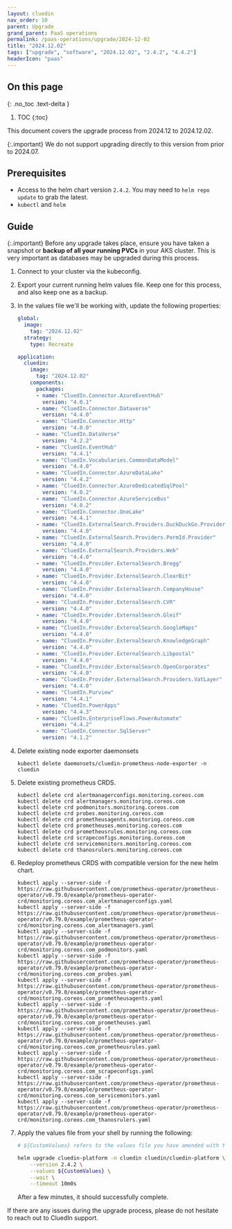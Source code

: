 ```yaml
---
layout: cluedin
nav_order: 10
parent: Upgrade
grand_parent: PaaS operations
permalink: /paas-operations/upgrade/2024-12-02
title: "2024.12.02"
tags: ["upgrade", "software", "2024.12.02", "2.4.2", "4.4.2"]
headerIcon: "paas"
---
```

## On this page
{: .no_toc .text-delta }
1. TOC
{:toc}

This document covers the upgrade process from 2024.12 to 2024.12.02.

{:.important}
We do not support upgrading directly to this version from prior to 2024.07.

## Prerequisites
- Access to the helm chart version `2.4.2`. You may need to `helm repo update` to grab the latest.
- `kubectl` and `helm`

## Guide

{:.important}
Before any upgrade takes place, ensure you have taken a snapshot or **backup of all your running PVCs** in your AKS cluster. This is very important as databases may be upgraded during this process.

1. Connect to your cluster via the kubeconfig.
1. Export your current running helm values file. Keep one for this process, and also keep one as a backup.
1. In the values file we'll be working with, update the following properties:

    ```yaml
    global:
      image:
        tag: "2024.12.02"
      strategy:
        type: Recreate

    application:
      cluedin:
        image:
          tag: "2024.12.02"
        components:
          packages:
          - name: "CluedIn.Connector.AzureEventHub"
            version: "4.0.1"
          - name: "CluedIn.Connector.Dataverse"
            version: "4.4.0"
          - name: "CluedIn.Connector.Http"
            version: "4.0.0"
          - name: "CluedIn.DataVerse"
            version: "4.2.2"
          - name: "CluedIn.EventHub"
            version: "4.4.1"
          - name: "CluedIn.Vocabularies.CommonDataModel"
            version: "4.4.0"
          - name: "CluedIn.Connector.AzureDataLake"
            version: "4.4.2"
          - name: "CluedIn.Connector.AzureDedicatedSqlPool"
            version: "4.0.2"
          - name: "CluedIn.Connector.AzureServiceBus"
            version: "4.0.2"
          - name: "CluedIn.Connector.OneLake"
            version: "4.4.1"
          - name: "CluedIn.ExternalSearch.Providers.DuckDuckGo.Provider"
            version: "4.4.0"
          - name: "CluedIn.ExternalSearch.Providers.PermId.Provider"
            version: "4.4.0"
          - name: "CluedIn.ExternalSearch.Providers.Web"
            version: "4.4.0"
          - name: "CluedIn.Provider.ExternalSearch.Bregg"
            version: "4.4.0"
          - name: "CluedIn.Provider.ExternalSearch.ClearBit"
            version: "4.4.0"
          - name: "CluedIn.Provider.ExternalSearch.CompanyHouse"
            version: "4.4.0"
          - name: "CluedIn.Provider.ExternalSearch.CVR"
            version: "4.4.0"
          - name: "CluedIn.Provider.ExternalSearch.Gleif"
            version: "4.4.0"
          - name: "CluedIn.Provider.ExternalSearch.GoogleMaps"
            version: "4.4.0"
          - name: "CluedIn.Provider.ExternalSearch.KnowledgeGraph"
            version: "4.4.0"
          - name: "CluedIn.Provider.ExternalSearch.Libpostal"
            version: "4.4.0"
          - name: "CluedIn.Provider.ExternalSearch.OpenCorporates"
            version: "4.4.0"
          - name: "CluedIn.Provider.ExternalSearch.Providers.VatLayer"
            version: "4.4.0"
          - name: "CluedIn.Purview"
            version: "4.4.1"
          - name: "CluedIn.PowerApps"
            version: "4.4.3"
          - name: "CluedIn.EnterpriseFlows.PowerAutomate"
            version: "4.4.2"
          - name: "CluedIn.Connector.SqlServer"
            version: "4.1.2"
    ```

1. Delete existing node exporter daemonsets


    ```
    kubectl delete daemonsets/cluedin-prometheus-node-exporter -n cluedin
    ```

1. Delete existing prometheus CRDS.

    ```
    kubectl delete crd alertmanagerconfigs.monitoring.coreos.com
    kubectl delete crd alertmanagers.monitoring.coreos.com
    kubectl delete crd podmonitors.monitoring.coreos.com
    kubectl delete crd probes.monitoring.coreos.com
    kubectl delete crd prometheusagents.monitoring.coreos.com
    kubectl delete crd prometheuses.monitoring.coreos.com
    kubectl delete crd prometheusrules.monitoring.coreos.com
    kubectl delete crd scrapeconfigs.monitoring.coreos.com
    kubectl delete crd servicemonitors.monitoring.coreos.com
    kubectl delete crd thanosrulers.monitoring.coreos.com 
    ```
1.  Redeploy prometheus CRDS with compatible version for the new helm chart.
    ```
    kubectl apply --server-side -f https://raw.githubusercontent.com/prometheus-operator/prometheus-operator/v0.79.0/example/prometheus-operator-crd/monitoring.coreos.com_alertmanagerconfigs.yaml
    kubectl apply --server-side -f https://raw.githubusercontent.com/prometheus-operator/prometheus-operator/v0.79.0/example/prometheus-operator-crd/monitoring.coreos.com_alertmanagers.yaml
    kubectl apply --server-side -f https://raw.githubusercontent.com/prometheus-operator/prometheus-operator/v0.79.0/example/prometheus-operator-crd/monitoring.coreos.com_podmonitors.yaml
    kubectl apply --server-side -f https://raw.githubusercontent.com/prometheus-operator/prometheus-operator/v0.79.0/example/prometheus-operator-crd/monitoring.coreos.com_probes.yaml
    kubectl apply --server-side -f https://raw.githubusercontent.com/prometheus-operator/prometheus-operator/v0.79.0/example/prometheus-operator-crd/monitoring.coreos.com_prometheusagents.yaml
    kubectl apply --server-side -f https://raw.githubusercontent.com/prometheus-operator/prometheus-operator/v0.79.0/example/prometheus-operator-crd/monitoring.coreos.com_prometheuses.yaml
    kubectl apply --server-side -f https://raw.githubusercontent.com/prometheus-operator/prometheus-operator/v0.79.0/example/prometheus-operator-crd/monitoring.coreos.com_prometheusrules.yaml
    kubectl apply --server-side -f https://raw.githubusercontent.com/prometheus-operator/prometheus-operator/v0.79.0/example/prometheus-operator-crd/monitoring.coreos.com_scrapeconfigs.yaml
    kubectl apply --server-side -f https://raw.githubusercontent.com/prometheus-operator/prometheus-operator/v0.79.0/example/prometheus-operator-crd/monitoring.coreos.com_servicemonitors.yaml
    kubectl apply --server-side -f https://raw.githubusercontent.com/prometheus-operator/prometheus-operator/v0.79.0/example/prometheus-operator-crd/monitoring.coreos.com_thanosrulers.yaml
    ```

1. Apply the values file from your shell by running the following:

    ```bash
    # ${CustomValues} refers to the values file you have amended with the above changes. Please type the full path here.

    helm upgrade cluedin-platform -n cluedin cluedin/cluedin-platform \
        --version 2.4.2 \
        --values ${CustomValues} \
        --wait \
        --timeout 10m0s
    ```

    After a few minutes, it should successfully complete.


If there are any issues during the upgrade process, please do not hesitate to reach out to CluedIn support.
